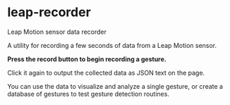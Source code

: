 # leap-recorder
Leap Motion sensor data recorder

A utility for recording a few seconds of data from a Leap Motion sensor.

**Press the record button to begin recording a gesture.**

Click it again to output the collected data as JSON text on the page.

You can use the data to visualize and analyze a single gesture, or create a database of gestures to test gesture detection routines.
